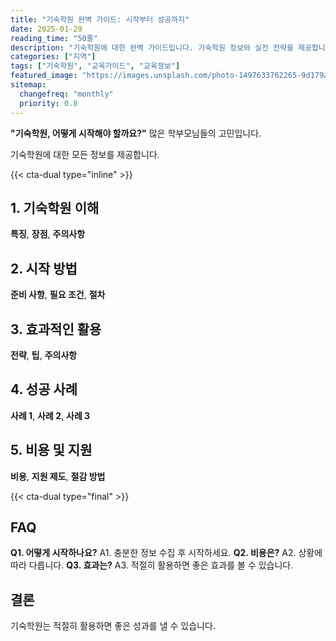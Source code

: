 ```yaml
---
title: "기숙학원 완벽 가이드: 시작부터 성공까지"
date: 2025-01-29
reading_time: "50줄"
description: "기숙학원에 대한 완벽 가이드입니다. 기숙학원 정보와 실전 전략을 제공합니다."
categories: ["지역"]
tags: ["기숙학원", "교육가이드", "교육정보"]
featured_image: "https://images.unsplash.com/photo-1497633762265-9d179a990aa6?auto=format&fit=crop&q=80"
sitemap:
  changefreq: "monthly"
  priority: 0.8
---
```


**"기숙학원, 어떻게 시작해야 할까요?"** 많은 학부모님들의 고민입니다.

기숙학원에 대한 모든 정보를 제공합니다.

{{< cta-dual type="inline" >}}

## 1. 기숙학원 이해

**특징**, **장점**, **주의사항**

## 2. 시작 방법

**준비 사항**, **필요 조건**, **절차**

## 3. 효과적인 활용

**전략**, **팁**, **주의사항**

## 4. 성공 사례

**사례 1**, **사례 2**, **사례 3**

## 5. 비용 및 지원

**비용**, **지원 제도**, **절감 방법**

{{< cta-dual type="final" >}}

## FAQ

**Q1. 어떻게 시작하나요?** A1. 충분한 정보 수집 후 시작하세요.
**Q2. 비용은?** A2. 상황에 따라 다릅니다.
**Q3. 효과는?** A3. 적절히 활용하면 좋은 효과를 볼 수 있습니다.

## 결론

기숙학원는 적절히 활용하면 좋은 성과를 낼 수 있습니다.

